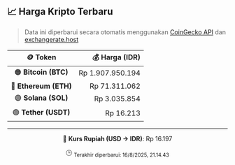 

<!-- HARGA_KRIPTO -->
## 📈 Harga Kripto Terbaru

> Data ini diperbarui secara otomatis menggunakan [CoinGecko API](https://www.coingecko.com/) dan [exchangerate.host](https://exchangerate.host/)

<div align="center">

| 🪙 Token | 💰 Harga (IDR) |
|:------:|---------------:|
| 🟠 **Bitcoin (BTC)**   | Rp 1.907.950.194 |
| 🔵 **Ethereum (ETH)**  | Rp 71.311.062 |
| 🟣 **Solana (SOL)**    | Rp 3.035.854 |
| 🟢 **Tether (USDT)**   | Rp 16.213 |

---

💱 **Kurs Rupiah (USD → IDR)**: Rp 16.197

🕒 <sub>Terakhir diperbarui: 16/8/2025, 21.14.43</sub>

</div>
<!-- /HARGA_KRIPTO -->